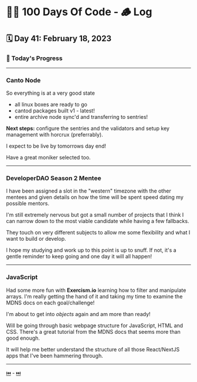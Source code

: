 # 👨‍💻 100 Days Of Code - 🪵 Log

## 🗓️ Day 41: February 18, 2023

### **🥵 Today's Progress**

***

### **Canto Node**

So everything is at a very good state

- all linux boxes are ready to go
- cantod packages built v1 - latest!
- entire archive node sync'd and transferring to sentries!

**Next steps:** configure the sentries and the validators and setup key management with horcrux (preferrably).

I expect to be live by tomorrows day end!

Have a great moniker selected too.

***

### **DeveloperDAO Season 2 Mentee**

I have been assigned a slot in the "western" timezone with the other mentees and given details on how the time will be spent speed dating my possible mentors.

I'm still extremely nervous but got a small number of projects that I think I can narrow down to the most viable candidate while having a few fallbacks.

They touch on very different subjects to allow me some flexibility and what I want to build or develop.

I hope my studying and work up to this point is up to snuff. If not, it's a gentle reminder to keep going and one day it will all happen!

***

### **JavaScript**

Had some more fun with **Exercism.io** learning how to filter and manipulate arrays. I'm really getting the hand of it and taking my time to examine the MDNS docs on each goal/challenge!

I'm about to get into *objects* again and am more than ready!

Will be going through basic webpage structure for JavaScript, HTML and CSS. There's a great tutorial from the MDNS docs that seems more than good enough.

It will help me better understand the structure of all those React/NextJS apps that I've been hammering through.

***

[⏮️](040.md) - [⏭️](042.md)
